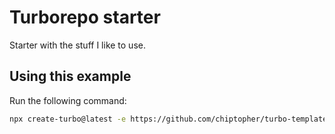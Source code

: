 # Turborepo starter

Starter with the stuff I like to use.

## Using this example

Run the following command:

```sh
npx create-turbo@latest -e https://github.com/chiptopher/turbo-template
```
